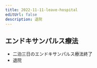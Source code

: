```yaml
---
title: 2022-11-11-leave-hospital
editUrl: false
description: 退院
---
```


## エンドキサンパルス療法

* 二泊三日のエンドキサンパルス療法終了
* 退院
